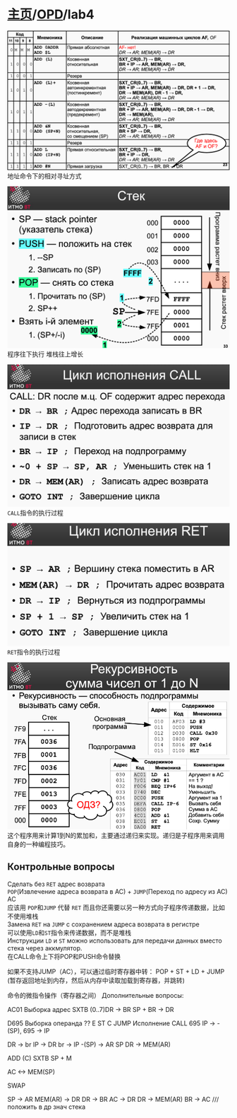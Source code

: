 # [主页](../README.md)/[OPD](readme.md)/lab4

![](image.png)
地址命令下的相对寻址方式

![](image-1.png)
程序往下执行
堆栈往上增长

![](image-2.png)
`CALL`指令的执行过程

![](image-3.png)
`RET`指令的执行过程

![](image-4.png)
这个程序用来计算1到N的累加和，主要通过递归来实现。递归是子程序用来调用自身的一种编程技巧。

## Контрольные вопросы

Сделать без `RET`
адрес возврата  
`POP`(Извлечение адреса возврата в AC) + `JUMP`(Переход по адресу из AC) AC  
应该用 `POP`和`JUMP` 代替 `RET` 而且你还需要以另一种方式向子程序传递数据，比如不使用堆栈  
Замена `RET` на `JUMP` с сохранением адреса возврата в регистре  
可以使用`LD`和`ST`指令来传递数据，而不是堆栈  
Инструкции `LD` и `ST` можно использовать для передачи данных вместо стека через аккмулятор.  
在CALL命令上下将POP和PUSH命令替换

如果不支持JUMP（AC），可以通过临时寄存器中转：
POP + ST + LD + JUMP  (暂存返回地址到内存，然后从内存中读取加载到寄存器，并跳转)

命令的微指令操作（寄存器之间）
Дополнительные вопросы:

AC01
Выборка адрес
SXTB (0..7)DR  -> BR
SP + BR -> DR


D695
Выборка операнда
??
E ST
C JUMP
Исполнение
CALL 695
IP -> -(SP), 695 -> IP

DR -> br
IP -> DR
br -> IP
-(SP) -> AR SP
DR -> MEM(AR)

ADD (C)
SXTB
SP + M

AC <-> MEM(SP)

SWAP

SP -> AR
MEM(AR) -> DR
DR -> BR
AC -> DR
DR -> MEM(AR) 
BR -> AC
/// положить в др знач стека
